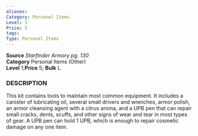 ```yaml
---
aliases: 
Category: Personel Items
Level: 1
Price: 5
tags: 
Type: Personel Items
---
```

**Source** _Starfinder Armory pg. 130_  
**Category** Personal Items (Other)  
**Level** 1;**Price** 5; **Bulk** L

### DESCRIPTION

This kit contains tools to maintain most common equipment. It includes a canister of lubricating oil, several small drivers and wrenches, armor polish, an armor cleansing agent with a citrus aroma, and a UPB pen that can repair small cracks, dents, scuffs, and other signs of wear and tear in most types of gear. A UPB pen can hold 1 UPB, which is enough to repair cosmetic damage on any one item.
